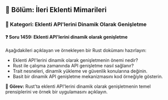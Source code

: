 ## 📘 Bölüm: İleri Eklenti Mimarileri  
### 🔹 Kategori: Eklenti API'lerini Dinamik Olarak Genişletme  
#### ❓ Soru 1459: Eklenti API'lerini dinamik olarak genişletme

Aşağıdakileri açıklayan ve örnekleyen bir Rust dokümanı hazırlayın:

- Eklenti API'lerini dinamik olarak genişletmenin önemi nedir?
- Rust ile çalışma zamanında API genişletme nasıl sağlanır?
- Trait nesneleri, dinamik yükleme ve güvenlik konularına değinin.
- Basit bir dinamik API genişletme mekanizmasını kod örneğiyle gösterin.

🔧 **Görev:** Rust'ta eklenti API'lerini dinamik olarak genişletmenin temel prensiplerini ve örnek bir uygulamasını açıklayın.

